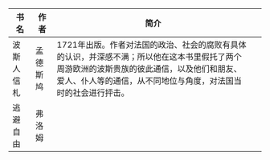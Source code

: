
| 书名    | 作者   | 简介                                                                                                      |     |
| ----- | ---- | ------------------------------------------------------------------------------------------------------- | --- |
| 波斯人信札 | 孟德斯鸠 | 1721年出版。作者对法国的政治、社会的腐败有具体的认识，并深感不满；所以他在这本书里假托了两个周游欧洲的波斯贵族的彼此通信，以及他们和朋友、爱人、仆人等的通信，从不同地位与角度，对法国当时的社会进行抨击。 |     |
| 逃避自由  | 弗洛姆  |                                                                                                         |     |
